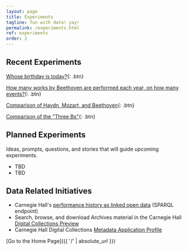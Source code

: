 ```yaml
---
layout: page
title: Experiments
tagline: fun with data! yay!
permalink: /experiments.html
ref: experiments
order: 2
---
```


## Recent Experiments

[Whose birthday is today?](/experiments/chdl-0001-a.md){: .btn}


[How many works by Beethoven are performed each year, on how many events?](/experiments/chdl-0002.md){: .btn}


[Comparison of Haydn, Mozart, and Beethoven](/experiments/chdl-0003.md){: .btn}


[Comparison of the "Three Bs"](/experiments/chdl-0004.md){: .btn}

## Planned Experiments

Ideas, prompts, questions, and stories that will guide upcoming experiments.

- TBD
- TBD

## Data Related Initiatives
- Carnegie Hall's [performance history as linked open data](http://data.carnegiehall.org/) (SPARQL endpoint)
- Search, browse, and download Archives material in the Carnegie Hall [Digital Collections Preview](https://collections.carnegiehall.org/)
- Carnegie Hall Digital Collections [Metadata Application Profile](https://carnegiehall.github.io/digitalcolls-metadataprofile/)

[Go to the Home Page]({{ '/' | absolute_url }})
